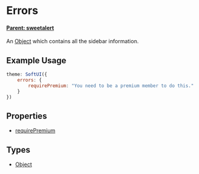 # Errors

#### **[Parent: sweetalert](/docs/sweetalert/)**

An [Object](https://developer.mozilla.org/en-US/docs/Web/JavaScript/Reference/Global_Objects/Object) which contains all the sidebar information.

## Example Usage

```js
theme: SoftUI({
    errors: {
        requirePremium: "You need to be a premium member to do this."
    }
})
```

## Properties

-   [requirePremium](/docs/sweetalert/errors/requirePremium)

## Types

-   [Object](https://developer.mozilla.org/en-US/docs/Web/JavaScript/Reference/Global_Objects/Object)
